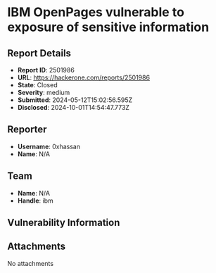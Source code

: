 # IBM OpenPages vulnerable to exposure of sensitive information

## Report Details
- **Report ID**: 2501986
- **URL**: https://hackerone.com/reports/2501986
- **State**: Closed
- **Severity**: medium
- **Submitted**: 2024-05-12T15:02:56.595Z
- **Disclosed**: 2024-10-01T14:54:47.773Z

## Reporter
- **Username**: 0xhassan
- **Name**: N/A

## Team
- **Name**: N/A
- **Handle**: ibm

## Vulnerability Information


## Attachments
No attachments
